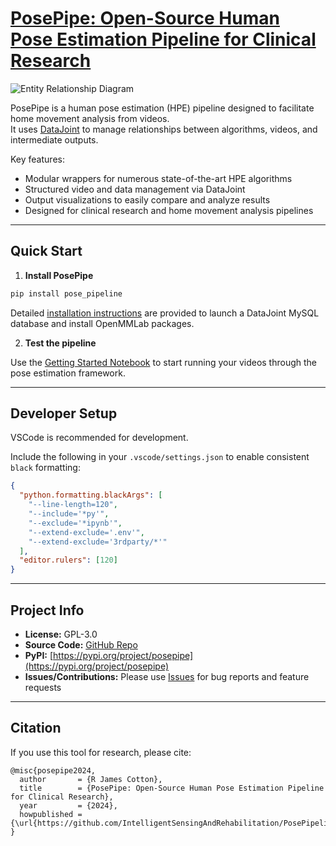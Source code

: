 # [PosePipe: Open-Source Human Pose Estimation Pipeline for Clinical Research](https://arxiv.org/abs/2203.08792)

![Entity Relationship Diagram](https://github.com/IntelligentSensingAndRehabilitation/PosePipeline/blob/main/doc/erd.png)

PosePipe is a human pose estimation (HPE) pipeline designed to facilitate home movement analysis from videos.  
It uses [DataJoint](https://github.com/datajoint) to manage relationships between algorithms, videos, and intermediate outputs.

Key features:
- Modular wrappers for numerous state-of-the-art HPE algorithms
- Structured video and data management via DataJoint
- Output visualizations to easily compare and analyze results
- Designed for clinical research and home movement analysis pipelines

---

## Quick Start

1. **Install PosePipe**

```bash
pip install pose_pipeline
```

Detailed [installation instructions](https://github.com/IntelligentSensingAndRehabilitation/PosePipeline/blob/main/INSTALL.md)
are provided to launch a DataJoint MySQL database and install OpenMMLab packages.

2. **Test the pipeline**

Use the [Getting Started Notebook](https://github.com/IntelligentSensingAndRehabilitation/PosePipeline/blob/main/doc/Getting_Started.ipynb) to start running your videos through the pose estimation framework.

---

## Developer Setup

VSCode is recommended for development.

Include the following in your `.vscode/settings.json` to enable consistent `black` formatting:

```json
{
  "python.formatting.blackArgs": [
    "--line-length=120",
    "--include='*py'",
    "--exclude='*ipynb'",
    "--extend-exclude='.env'",
    "--extend-exclude='3rdparty/*'"
  ],
  "editor.rulers": [120]
}
```

---

## Project Info

- **License:** GPL-3.0
- **Source Code:** [GitHub Repo](https://github.com/IntelligentSensingAndRehabilitation/PosePipeline/tree/main)
- **PyPI:** [https://pypi.org/project/posepipe](https://pypi.org/project/posepipe)
- **Issues/Contributions:** Please use [Issues](https://github.com/IntelligentSensingAndRehabilitation/PosePipeline/issues) for bug reports and feature requests

---

## Citation

If you use this tool for research, please cite:

```
@misc{posepipe2024,
  author       = {R James Cotton},
  title        = {PosePipe: Open-Source Human Pose Estimation Pipeline for Clinical Research},
  year         = {2024},
  howpublished = {\url{https://github.com/IntelligentSensingAndRehabilitation/PosePipeline}}
}
```